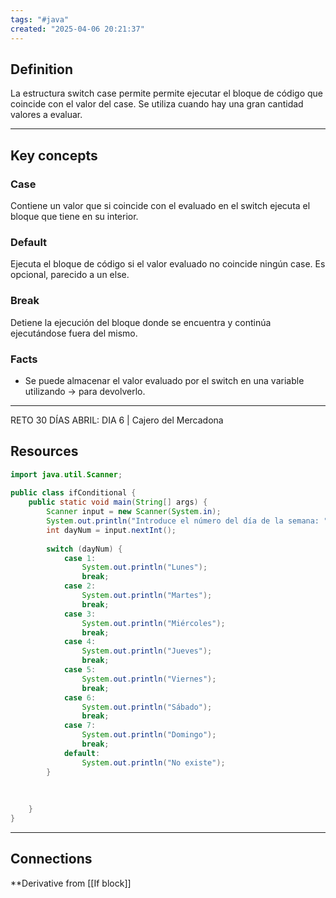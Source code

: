 ```yaml
---
tags: "#java"
created: "2025-04-06 20:21:37"
---
```

## **Definition**
La estructura switch case permite permite ejecutar el bloque de código que coincide con el valor del case. Se utiliza cuando hay una gran cantidad valores a evaluar.
___
## **Key concepts**
### **Case**
Contiene un valor que si coincide con el evaluado en el switch ejecuta el bloque que tiene en su interior.

### **Default**
Ejecuta el bloque de código si el valor evaluado no coincide ningún case. Es opcional, parecido a un else.

### **Break**
Detiene la ejecución del bloque donde se encuentra y continúa ejecutándose fuera del mismo.

### **Facts**
- Se puede almacenar el valor evaluado por el switch en una variable utilizando -> para devolverlo.
___
RETO 30 DÍAS ABRIL: DIA 6 | Cajero del Mercadona

## **Resources**
```java
import java.util.Scanner;  
  
public class ifConditional {  
    public static void main(String[] args) {  
        Scanner input = new Scanner(System.in);  
        System.out.println("Introduce el número del día de la semana: ");  
        int dayNum = input.nextInt();  
  
        switch (dayNum) {  
            case 1:  
                System.out.println("Lunes");  
                break;  
            case 2:  
                System.out.println("Martes");  
                break;  
            case 3:  
                System.out.println("Miércoles");  
                break;  
            case 4:  
                System.out.println("Jueves");  
                break;  
            case 5:  
                System.out.println("Viernes");  
                break;  
            case 6:  
                System.out.println("Sábado");  
                break;  
            case 7:  
                System.out.println("Domingo");  
                break;  
            default:  
                System.out.println("No existe");  
        }  
  
  
  
    }  
}
```
___
## **Connections**
**Derivative from [[If block]] 


